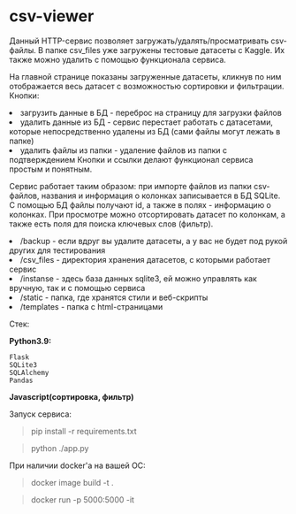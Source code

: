 # csv-viewer

Данный HTTP-сервис позволяет загружать/удалять/просматривать csv-файлы. 
В папке csv_files уже загружены тестовые датасеты с Kaggle. Их также можно удалить с помощью функционала сервиса.

На главной странице показаны загруженные датасеты, кликнув по ним отображается весь датасет с возможностью сортировки и фильтрации.
Кнопки:
<li>загрузить данные в БД - переброс на страницу для загрузки файлов
<li>удалить данные из БД - сервис перестает работать с датасетами, которые непосредственно удалены из БД (сами файлы могут лежать в папке)
<li>удалить файлы из папки - удаление файлов из папки с подтверждением
Кнопки и ссылки делают функционал сервиса простым и понятным.

Сервис работает таким образом: при импорте файлов из папки csv-файлов, названия и информация о колонках записывается в БД SQLite.
С помощью БД файлы получают id, а также в полях - информацию о колонках. При просмотре можно отсортировать датасет по колонкам, а также есть поля для поиска ключевых слов (фильтр).

<li>/backup - если вдруг вы удалите датасеты, а у вас не будет под рукой других для тестирования
<li>/csv_files - директория хранения датасетов, с которыми работает сервис
<li>/instanse - здесь база данных sqlite3, ей можно управлять как вручную, так и с помощью сервиса
<li>/static - папка, где хранятся стили и веб-скрипты
<li>/templates - папка с html-страницами
  
Стек:

  <b>Python3.9:</b>
  
    Flask
    SQLite3
    SQLAlchemy
    Pandas

 <b>Javascript(сортировка, фильтр)</b>
 
 Запуск сервиса:
 >pip install -r requirements.txt 
  
 >python ./app.py
 
 При наличии docker'а на вашей ОС:
 >docker image build -t <think up image_name> .
 
 >docker run -p 5000:5000 -it <think up image_name>
